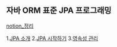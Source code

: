 ## 자바 ORM 표준 JPA 프로그래밍 
[notion_정리](https://ysstudy.notion.site/ORM-JPA-74c20a099fd24a4a8a70c9a52990a6e1?pvs=4)

1.[JPA 소개](https://ysstudy.notion.site/1-JPA-10b02f7b137180ba8161c8740e2ada63?pvs=4)
2.[JPA 시작하기](https://ysstudy.notion.site/2-JPA-10b02f7b1371802899a3dcd747602e1e?pvs=4)
3.[영속성 관리](https://ysstudy.notion.site/3-10c02f7b137180498d8afc8f104e0bf7?pvs=4)
